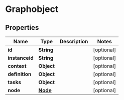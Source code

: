 
# Graphobject

## Properties
Name | Type | Description | Notes
------------ | ------------- | ------------- | -------------
**id** | **String** |  |  [optional]
**instanceid** | **String** |  |  [optional]
**context** | **Object** |  |  [optional]
**definition** | **Object** |  |  [optional]
**tasks** | **Object** |  |  [optional]
**node** | [**Node**](Node.md) |  |  [optional]



